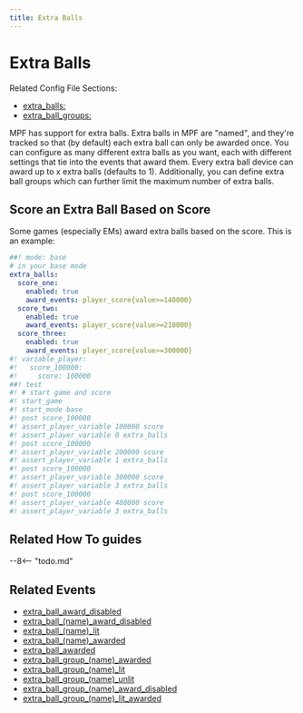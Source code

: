 ```yaml
---
title: Extra Balls
---
```


# Extra Balls


Related Config File Sections:

* [extra_balls:](../config/extra_balls.md)
* [extra_ball_groups:](../config/extra_ball_groups.md)

MPF has support for extra balls. Extra balls in MPF are "named", and
they're tracked so that (by default) each extra ball can only be
awarded once. You can configure as many different extra balls as you
want, each with different settings that tie into the events that award
them. Every extra ball device can award up to x extra balls (defaults to
1). Additionally, you can define extra ball groups which can further
limit the maximum number of extra balls.

## Score an Extra Ball Based on Score

Some games (especially EMs) award extra balls based on the score. This
is an example:

``` yaml
##! mode: base
# in your base mode
extra_balls:
  score_one:
    enabled: true
    award_events: player_score{value>=140000}
  score_two:
    enabled: true
    award_events: player_score{value>=210000}
  score_three:
    enabled: true
    award_events: player_score{value>=300000}
#! variable_player:
#!   score_100000:
#!     score: 100000
##! test
#! # start game and score
#! start_game
#! start_mode base
#! post score_100000
#! assert_player_variable 100000 score
#! assert_player_variable 0 extra_balls
#! post score_100000
#! assert_player_variable 200000 score
#! assert_player_variable 1 extra_balls
#! post score_100000
#! assert_player_variable 300000 score
#! assert_player_variable 3 extra_balls
#! post score_100000
#! assert_player_variable 400000 score
#! assert_player_variable 3 extra_balls
```

## Related How To guides

--8<-- "todo.md"

## Related Events

* [extra_ball_award_disabled](../events/extra_ball_award_disabled.md)
* [extra_ball_(name)\_award_disabled](../events/extra_ball_extra_ball_award_disabled.md)
* [extra_ball_(name)_lit](../events/extra_ball_extra_ball_lit.md)
* [extra_ball_(name)_awarded](../events/extra_ball_extra_ball_awarded.md)
* [extra_ball_awarded](../events/extra_ball_awarded.md)
* [extra_ball_group_(name)_awarded](../events/extra_ball_group_extra_ball_group_awarded.md)
* [extra_ball_group_(name)_lit](../events/extra_ball_group_extra_ball_group_lit.md)
* [extra_ball_group_(name)_unlit](../events/extra_ball_group_extra_ball_group_unlit.md)
* [extra_ball_group_(name)\_award_disabled](../events/extra_ball_group_extra_ball_group_award_disabled.md)
* [extra_ball_group_(name)\_lit_awarded](../events/extra_ball_group_extra_ball_group_lit_awarded.md)
